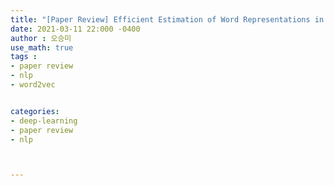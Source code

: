 ```yaml
---
title: "[Paper Review] Efficient Estimation of Word Representations in Vector Space"
date: 2021-03-11 22:000 -0400
author : 오승미
use_math: true
tags :
- paper review
- nlp
- word2vec


categories:
- deep-learning
- paper review
- nlp



---
```


